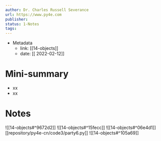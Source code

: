 ```yaml
---
author: Dr. Charles Russell Severance
url: https://www.py4e.com
publisher: 
status: 1-Notes
tags: 
---
```

- Metadata
	- link: [[14-objects]]
	- date: [[ 2022-02-12]]
# Mini-summary
- xx
- xx
# Notes
![[14-objects#^9672d2]]
![[14-objects#^15fecc]]
![[14-objects#^06e4d1]]
[[repository/py4e-cn/code3/party6.py]]
![[14-objects#^105a69]]